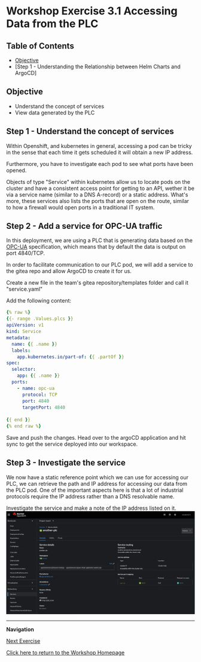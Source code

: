 # Workshop Exercise 3.1 Accessing Data from the PLC

## Table of Contents

* [Objective](#objective)
* [Step 1 - Understanding the Relationship between Helm Charts and ArgoCD]


## Objective
* Understand the concept of services
* View data generated by the PLC

## Step 1 - Understand the concept of services
Within Openshift, and kubernetes in general, accessing a pod can be tricky in the sense that each time it gets scheduled it will obtain a new IP address.

Furthermore, you have to investigate each pod to see what ports have been opened.

Objects of type "Service" within kubernetes allow us to locate pods on the cluster and have a consistent access point for getting to an API, wether it be via a service name (similar to a DNS A-record) or a static address.
What's more, these services also lists the ports that are open on the route, similar to how a firewall would open ports in a traditional IT system.


## Step 2 - Add a service for OPC-UA traffic 
In this deployment, we are using a PLC that is generating data based on the [OPC-UA](https://opcfoundation.org/about/opc-technologies/opc-ua/) specification, which means that by default the data is output on port 4840/TCP.

In order to facilitate communication to our PLC pod, we will add a service to the gitea repo and allow ArgoCD to create it for us.

Create a new file in the team's gitea repository/templates folder and call it "service.yaml"

Add the following content:
```yaml
{% raw %}
{{- range .Values.plcs }}
apiVersion: v1
kind: Service
metadata:
  name: {{ .name }}
  labels:
    app.kubernetes.io/part-of: {{ .partOf }}
spec:
  selector:
    app: {{ .name }}
  ports:
    - name: opc-ua
      protocol: TCP
      port: 4840
      targetPort: 4840

{{ end }}
{% end raw %}
```

Save and push the changes.
Head over to the argoCD application and hit sync to get the service deployed into our workspace.

## Step 3 - Investigate the service
We now have a static reference point which we can use for accessing our PLC, we can retrieve the path and IP address for accessing our data from the PLC pod.
One of the important aspects here is that a lot of industrial protocols require the IP address rather than a DNS resolvable name.

Investigate the service and make a note of the IP address listed on it.
![OPC UA Service](../images/opc-ua-service.png)


---
**Navigation**

[Next Exercise](../3.2-uaexpert-vm/)

[Click here to return to the Workshop Homepage](../../README.md)